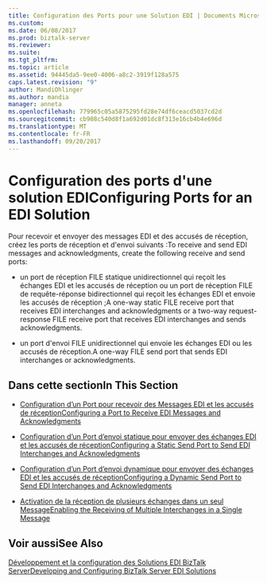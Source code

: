 ```yaml
---
title: Configuration des Ports pour une Solution EDI | Documents Microsoft
ms.custom: 
ms.date: 06/08/2017
ms.prod: biztalk-server
ms.reviewer: 
ms.suite: 
ms.tgt_pltfrm: 
ms.topic: article
ms.assetid: 94445da5-9ee0-4006-a8c2-3919f128a575
caps.latest.revision: "9"
author: MandiOhlinger
ms.author: mandia
manager: anneta
ms.openlocfilehash: 779965c05a5875295fd28e74df6ceacd5037cd2d
ms.sourcegitcommit: cb908c540d8f1a692d01dc8f313e16cb4b4e696d
ms.translationtype: MT
ms.contentlocale: fr-FR
ms.lasthandoff: 09/20/2017
---
```

# <a name="configuring-ports-for-an-edi-solution"></a><span data-ttu-id="ae872-102">Configuration des ports d'une solution EDI</span><span class="sxs-lookup"><span data-stu-id="ae872-102">Configuring Ports for an EDI Solution</span></span>
<span data-ttu-id="ae872-103">Pour recevoir et envoyer des messages EDI et des accusés de réception, créez les ports de réception et d'envoi suivants :</span><span class="sxs-lookup"><span data-stu-id="ae872-103">To receive and send EDI messages and acknowledgments, create the following receive and send ports:</span></span>  
  
-   <span data-ttu-id="ae872-104">un port de réception FILE statique unidirectionnel qui reçoit les échanges EDI et les accusés de réception ou un port de réception FILE de requête-réponse bidirectionnel qui reçoit les échanges EDI et envoie les accusés de réception ;</span><span class="sxs-lookup"><span data-stu-id="ae872-104">A one-way static FILE receive port that receives EDI interchanges and acknowledgments or a two-way request-response FILE receive port that receives EDI interchanges and sends acknowledgments.</span></span>  
  
-   <span data-ttu-id="ae872-105">un port d'envoi FILE unidirectionnel qui envoie les échanges EDI ou les accusés de réception.</span><span class="sxs-lookup"><span data-stu-id="ae872-105">A one-way FILE send port that sends EDI interchanges or acknowledgments.</span></span>  
  
## <a name="in-this-section"></a><span data-ttu-id="ae872-106">Dans cette section</span><span class="sxs-lookup"><span data-stu-id="ae872-106">In This Section</span></span>  
  
-   [<span data-ttu-id="ae872-107">Configuration d’un Port pour recevoir des Messages EDI et les accusés de réception</span><span class="sxs-lookup"><span data-stu-id="ae872-107">Configuring a Port to Receive EDI Messages and Acknowledgments</span></span>](../core/configuring-a-port-to-receive-edi-messages-and-acknowledgments.md)  
  
-   [<span data-ttu-id="ae872-108">Configuration d’un Port d’envoi statique pour envoyer des échanges EDI et les accusés de réception</span><span class="sxs-lookup"><span data-stu-id="ae872-108">Configuring a Static Send Port to Send EDI Interchanges and Acknowledgments</span></span>](../core/configuring-a-static-send-port-to-send-edi-interchanges-and-acknowledgments.md)  
  
-   [<span data-ttu-id="ae872-109">Configuration d’un Port d’envoi dynamique pour envoyer des échanges EDI et les accusés de réception</span><span class="sxs-lookup"><span data-stu-id="ae872-109">Configuring a Dynamic Send Port to Send EDI Interchanges and Acknowledgments</span></span>](../core/configuring-a-dynamic-send-port-to-send-edi-interchanges-and-acknowledgments.md)  
  
-   [<span data-ttu-id="ae872-110">Activation de la réception de plusieurs échanges dans un seul Message</span><span class="sxs-lookup"><span data-stu-id="ae872-110">Enabling the Receiving of Multiple Interchanges in a Single Message</span></span>](../core/enabling-the-receiving-of-multiple-interchanges-in-a-single-message.md)  
  
## <a name="see-also"></a><span data-ttu-id="ae872-111">Voir aussi</span><span class="sxs-lookup"><span data-stu-id="ae872-111">See Also</span></span>  
 [<span data-ttu-id="ae872-112">Développement et la configuration des Solutions EDI BizTalk Server</span><span class="sxs-lookup"><span data-stu-id="ae872-112">Developing and Configuring BizTalk Server EDI Solutions</span></span>](../core/developing-and-configuring-biztalk-server-edi-solutions.md)